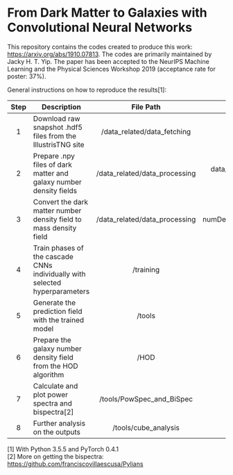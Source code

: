 # From Dark Matter to Galaxies with Convolutional Neural Networks

This repository contains the codes created to produce this work: https://arxiv.org/abs/1910.07813. The codes are primarily maintained by Jacky H. T. Yip. The paper has been accepted to the NeurIPS Machine Learning and the Physical Sciences Workshop 2019 (acceptance rate for poster: 37%).

General instructions on how to reproduce the results[1]:

| Step | Description | File Path | File Name |
| :---: | --- | :---: | :---: |
| 1 | Download raw snapshot .hdf5 files from the IllustrisTNG site | /data_related/data_fetching | - |
| 2 | Prepare .npy files of dark matter and galaxy number density fields | /data_related/data_processing | data_xxx_TNG300-xxx.py |
| 3 | Convert the dark matter number density field to mass density field | /data_related/data_processing | numDen_to_massDen.py |
| 4 | Train phases of the cascade CNNs individually with selected hyperparameters | /training | main.py |
| 5 | Generate the prediction field with the trained model | /tools | npyGen.py |
| 6 | Prepare the galaxy number density field from the HOD algorithm | /HOD | HOD.py |
| 7 | Calculate and plot power spectra and bispectra[2] | /tools/PowSpec_and_BiSpec | - |
| 8 | Further analysis on the outputs | /tools/cube_analysis | - |

[1] With Python 3.5.5 and PyTorch 0.4.1  
[2] More on getting the bispectra: https://github.com/franciscovillaescusa/Pylians
